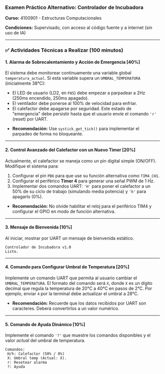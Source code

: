 ### Examen Práctico Alternativo: Controlador de Incubadora

**Curso:** 4100901 - Estructuras Computacionales

**Condiciones:** Supervisado, con acceso al código fuente y a internet (sin uso de IA)

---

### ✅ Actividades Técnicas a Realizar (100 minutos)

#### 1. Alarma de Sobrecalentamiento y Acción de Emergencia [40%]
El sistema debe monitorear continuamente una variable global `temperatura_actual`. Si esta variable supera un `UMBRAL_TEMPERATURA` (inicialmente 38°C):
- El LED de usuario (LD2, en `PA5`) debe empezar a parpadear a 2Hz (250ms encendido, 250ms apagado).
- El ventilador debe ponerse al 100% de velocidad para enfriar.
- El calefactor debe apagarse por seguridad.
Este estado de "emergencia" debe persistir hasta que el usuario envíe el comando `'r'` (reset) por UART.

*   **Recomendación:** Use `systick_get_tick()` para implementar el parpadeo de forma no bloqueante.

---
#### 2. Control Avanzado del Calefactor con un Nuevo Timer [20%]
Actualmente, el calefactor se maneja como un pin digital simple (ON/OFF). Modifique el sistema para:
1.  Configurar el pin `PB6` para que use su función alternativa como `TIM4_CH1`.
2.  Configurar el periférico **Timer 4** para generar una señal PWM de 1 Hz.
3.  Implementar dos comandos UART: `'H'` para poner el calefactor a un 50% de su ciclo de trabajo (simulando media potencia) y `'h'` para apagarlo (0%).

*   **Recomendación:** No olvide habilitar el reloj para el periférico TIM4 y configurar el GPIO en modo de función alternativa.

---
#### 3. Mensaje de Bienvenida [10%]
Al iniciar, mostrar por UART un mensaje de bienvenida estático.
```
Controlador de Incubadora v1.0
Listo.
```

---
#### 4. Comando para Configurar Umbral de Temperatura [20%]
Implemente un comando UART que permita al usuario cambiar el `UMBRAL_TEMPERATURA`. El formato del comando será `X`, donde `X` es un dígito decimal que regula la temperatura de 20°C a 40°C en pasos de 2°C. Por ejemplo, enviar `4` por la terminal debe actualizar el umbral a 28°C.

*   **Recomendación:** Recuerde que los datos recibidos por UART son caracteres. Deberá convertirlos a un valor numérico.

---
#### 5. Comando de Ayuda Dinámico [10%]
Implemente el comando `'?'` que muestre los comandos disponibles y el valor *actual* del umbral de temperatura.
```
Comandos:
 H/h: Calefactor (50% / 0%)
 X: Umbral temp (Actual: X).
 r: Resetear alarma
 ?: Ayuda
```
